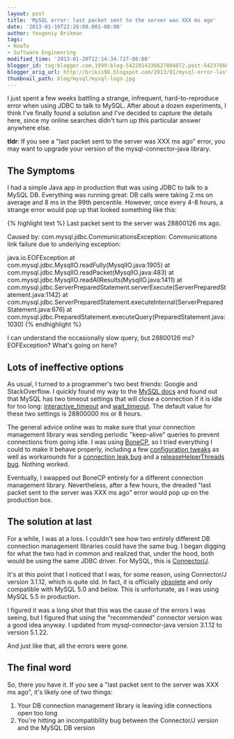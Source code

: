 ```yaml
---
layout: post
title: 'MySQL error: last packet sent to the server was XXX ms ago'
date: '2013-01-19T22:26:00.001-08:00'
author: Yevgeniy Brikman
tags:
- HowTo
- Software Engineering
modified_time: '2013-01-20T12:14:34.727-08:00'
blogger_id: tag:blogger.com,1999:blog-5422014336627804072.post-5423786048310633287
blogger_orig_url: http://brikis98.blogspot.com/2013/01/mysql-error-last-packet-sent-to-server.html
thumbnail_path: blog/mysql/mysql-logo.jpg
---
```


I just spent a few weeks battling a strange, infrequent, hard-to-reproduce 
error when using JDBC to talk to MySQL. After about a dozen experiments, I 
think I've finally found a solution and I've decided to capture the details 
here, since my online searches didn't turn up this particular answer anywhere 
else. 

**tldr**: If you see a "last packet sent to the server was XXX ms ago" error, 
you may want to upgrade your version of the mysql-connector-java library. 

## The Symptoms

I had a simple Java app in production that was using JDBC to talk to a MySQL 
DB. Everything was running great: DB calls were taking 2 ms on average and 8 
ms in the 99th percentile. However, once every 4-8 hours, a strange error 
would pop up that looked something like this: 

{% highlight text %}
Last packet sent to the server was 28800126 ms ago.

Caused by: com.mysql.jdbc.CommunicationsException: Communications link failure due to underlying exception: 

java.io.EOFException
  at com.mysql.jdbc.MysqlIO.readFully(MysqlIO.java:1905)
  at com.mysql.jdbc.MysqlIO.readPacket(MysqlIO.java:483)
  at com.mysql.jdbc.MysqlIO.readAllResults(MysqlIO.java:1411)
  at com.mysql.jdbc.ServerPreparedStatement.serverExecute(ServerPreparedStatement.java:1142)
  at com.mysql.jdbc.ServerPreparedStatement.executeInternal(ServerPreparedStatement.java:676)
  at com.mysql.jdbc.PreparedStatement.executeQuery(PreparedStatement.java:1030)
{% endhighlight %}

I can understand the occasionally slow query, but 28800126 ms? EOFException? 
What's going on here? 

## Lots of ineffective options

As usual, I turned to a programmer's two best friends: Google and 
StackOverflow. I quickly found my way to the [MySQL 
docs](http://dev.mysql.com/doc/refman/5.6/en/connector-j-usagenotes-troubleshooting.html#qandaitem-22-3-15-1-12) 
and found out that MySQL has two timeout settings that will close a connection 
if it is idle for too long: 
[interactive_timeout](http://dev.mysql.com/doc/refman/5.0/en/server-system-variables.html#sysvar_interactive_timeout) 
and 
[wait_timeout](http://dev.mysql.com/doc/refman/5.0/en/server-system-variables.html#sysvar_wait_timeout). 
The default value for these two settings is 28800000 ms or 8 hours. 

The general advice online was to make sure that your connection management 
library was sending periodic "keep-alive" queries to prevent connections from 
going idle. I was using [BoneCP](https://github.com/wwadge/bonecp), so I tried 
everything I could to make it behave properly, including a few [configuration 
tweaks](http://stackoverflow.com/questions/11945833/java-bonecp-mysql-connection-timing-out) 
as well as workarounds for a [connection leak 
bug](https://bugs.launchpad.net/bonecp/+bug/999114) and a 
[releaseHelperThreads 
bug](http://jolbox.com/forum/viewtopic.php?f=3&amp;t=387). Nothing worked. 

Eventually, I swapped out BoneCP entirely for a different connection 
management library. Nevertheless, after a few hours, the dreaded "last packet 
sent to the server was XXX ms ago" error would pop up on the production box. 

## The solution at last 

For a while, I was at a loss. I couldn't see how two entirely different DB 
connection management libraries could have the same bug. I began digging for 
what the two had in common and realized that, under the hood, both would be 
using the same JDBC driver. For MySQL, this is 
[Connector/J](http://dev.mysql.com/downloads/connector/j/). 

It's at this point that I noticed that I was, for some reason, using 
Connector/J version 3.1.12, which is quite old. In fact, it is officially 
[obsolete](http://dev.mysql.com/doc/refman/5.0/en/connector-j-versions.html) 
and only compatible with MySQL 5.0 and below. This is unfortunate, as I was 
using MySQL 5.5 in production. 

I figured it was a long shot that this was the cause of the errors I was 
seeing, but I figured that using the "recommended" connector version was a 
good idea anyway. I updated from mysql-connector-java version 3.1.12 to 
version 5.1.22. 

And just like that, all the errors were gone. 

## The final word 

So, there you have it.  If you see a "last packet sent to the server was XXX 
ms ago", it's likely one of two things: 

1. Your DB connection management library is leaving idle connections open too 
long 
1. You're hitting an incompatibility bug between the Connector/J version and 
the MySQL DB version 